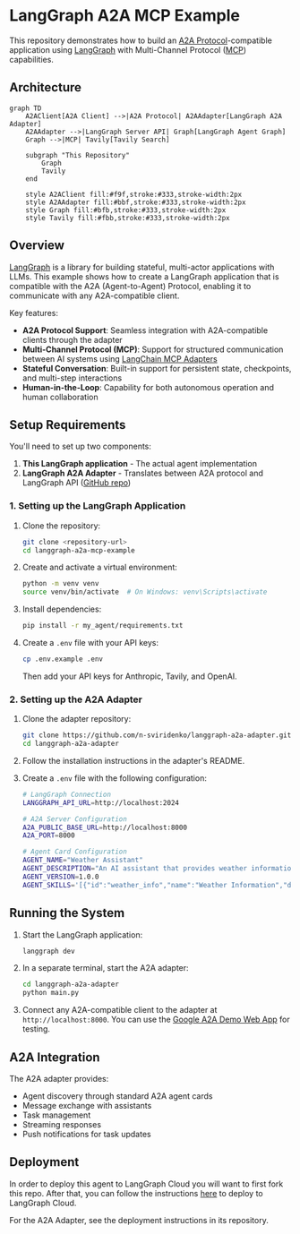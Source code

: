 # LangGraph A2A MCP Example

This repository demonstrates how to build an [A2A Protocol](https://google.github.io/A2A/)-compatible application using [LangGraph](https://github.com/langchain-ai/langgraph) with Multi-Channel Protocol ([MCP](https://github.com/langchain-ai/langchain-mcp-adapters)) capabilities.

## Architecture

```mermaid
graph TD
    A2AClient[A2A Client] -->|A2A Protocol| A2AAdapter[LangGraph A2A Adapter]
    A2AAdapter -->|LangGraph Server API| Graph[LangGraph Agent Graph]
    Graph -->|MCP| Tavily[Tavily Search]
    
    subgraph "This Repository"
        Graph
        Tavily
    end
    
    style A2AClient fill:#f9f,stroke:#333,stroke-width:2px
    style A2AAdapter fill:#bbf,stroke:#333,stroke-width:2px
    style Graph fill:#bfb,stroke:#333,stroke-width:2px
    style Tavily fill:#fbb,stroke:#333,stroke-width:2px
```

## Overview

[LangGraph](https://github.com/langchain-ai/langgraph) is a library for building stateful, multi-actor applications with LLMs. This example shows how to create a LangGraph application that is compatible with the A2A (Agent-to-Agent) Protocol, enabling it to communicate with any A2A-compatible client.

Key features:
- **A2A Protocol Support**: Seamless integration with A2A-compatible clients through the adapter
- **Multi-Channel Protocol (MCP)**: Support for structured communication between AI systems using [LangChain MCP Adapters](https://github.com/langchain-ai/langchain-mcp-adapters)
- **Stateful Conversation**: Built-in support for persistent state, checkpoints, and multi-step interactions
- **Human-in-the-Loop**: Capability for both autonomous operation and human collaboration

## Setup Requirements

You'll need to set up two components:

1. **This LangGraph application** - The actual agent implementation
2. **LangGraph A2A Adapter** - Translates between A2A protocol and LangGraph API ([GitHub repo](http://github.com/n-sviridenko/langgraph-a2a-adapter))

### 1. Setting up the LangGraph Application

1. Clone the repository:
   ```bash
   git clone <repository-url>
   cd langgraph-a2a-mcp-example
   ```

2. Create and activate a virtual environment:
   ```bash
   python -m venv venv
   source venv/bin/activate  # On Windows: venv\Scripts\activate
   ```

3. Install dependencies:
   ```bash
   pip install -r my_agent/requirements.txt
   ```

4. Create a `.env` file with your API keys:
   ```bash
   cp .env.example .env
   ```
   Then add your API keys for Anthropic, Tavily, and OpenAI.

### 2. Setting up the A2A Adapter

1. Clone the adapter repository:
   ```bash
   git clone https://github.com/n-sviridenko/langgraph-a2a-adapter.git
   cd langgraph-a2a-adapter
   ```

2. Follow the installation instructions in the adapter's README.

3. Create a `.env` file with the following configuration:
   ```sh
   # LangGraph Connection
   LANGGRAPH_API_URL=http://localhost:2024
   
   # A2A Server Configuration
   A2A_PUBLIC_BASE_URL=http://localhost:8000
   A2A_PORT=8000
   
   # Agent Card Configuration
   AGENT_NAME="Weather Assistant"
   AGENT_DESCRIPTION="An AI assistant that provides weather information, forecasts, and related climate data."
   AGENT_VERSION=1.0.0
   AGENT_SKILLS='[{"id":"weather_info","name":"Weather Information","description":"Get current weather conditions for any location","examples":["What\'s the weather like in New York?","Is it raining in London right now?"]},{"id":"weather_forecast","name":"Weather Forecast","description":"Get weather forecasts for upcoming days","examples":["What\'s the forecast for Tokyo this weekend?","Will it snow in Chicago next week?"]}]'
   ```

## Running the System

1. Start the LangGraph application:
   ```bash
   langgraph dev
   ```

2. In a separate terminal, start the A2A adapter:
   ```bash
   cd langgraph-a2a-adapter
   python main.py
   ```

3. Connect any A2A-compatible client to the adapter at `http://localhost:8000`. You can use the [Google A2A Demo Web App](https://github.com/google/A2A/blob/main/demo/README.md) for testing.

## A2A Integration

The A2A adapter provides:

- Agent discovery through standard A2A agent cards
- Message exchange with assistants
- Task management 
- Streaming responses
- Push notifications for task updates

## Deployment

In order to deploy this agent to LangGraph Cloud you will want to first fork this repo. After that, you can follow the instructions [here](https://langchain-ai.github.io/langgraph/cloud/) to deploy to LangGraph Cloud.

For the A2A Adapter, see the deployment instructions in its repository.

